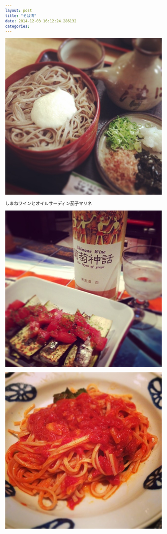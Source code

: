 ```yaml
---
layout: post
title: "そば清"
date: 2014-12-03 16:12:24.286132
categories: 
---
```


![そば清](/assets/images/201407/924442_673150446105628_453800335_n.jpg)

しまねワインとオイルサーディン茄子マリネ

![しまねワインとオイルサーディン茄子マリネ](/assets/images/201407/924863_1475910745985000_491515293_n.jpg)

![](/assets/images/201407/10514064_876656975696761_598758287_n.jpg)


